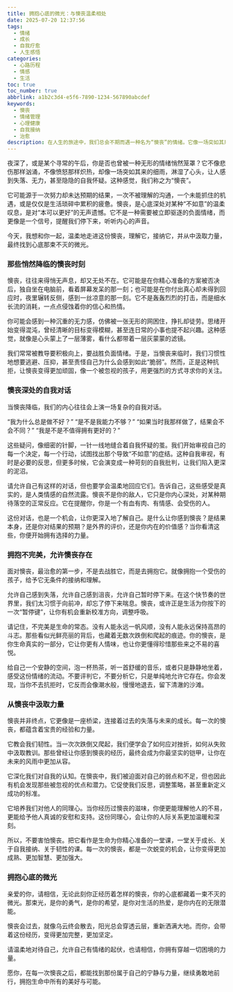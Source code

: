 ```yaml
---
title: 拥抱心底的微光：与懊丧温柔相处
date: 2025-07-20 12:37:56
tags:
  - 情绪
  - 成长
  - 自我疗愈
  - 人生感悟
categories:
  - 心路历程
  - 情感
  - 生活
toc: true
toc_number: true
abbrlink: a1b2c3d4-e5f6-7890-1234-567890abcdef
keywords:
  - 懊丧
  - 情绪管理
  - 心理健康
  - 自我接纳
  - 治愈
description: 在人生的旅途中，我们总会不期而遇一种名为“懊丧”的情绪。它像一场突如其来的细雨，淋湿了心头，让人感到失落、无力，甚至怀疑自己。但请相信，这并非软弱，而是生命给予我们的一次深刻对话。本文将带你温柔地走进懊丧，理解它，接纳它，并从中汲取力量，最终找到心底那束不灭的微光。
---
```


夜深了，或是某个寻常的午后，你是否也曾被一种无形的情绪悄然笼罩？它不像悲伤那样汹涌，不像愤怒那样炽热，却像一场突如其来的细雨，淋湿了心头，让人感到失落、无力，甚至隐隐的自我怀疑。这种感觉，我们称之为“懊丧”。

它可能源于一次努力却未达预期的结果，一次不被理解的沟通，一个未能抓住的机遇，或是仅仅是生活琐碎中累积的疲惫。懊丧，是心底深处对某种“不如意”的温柔叹息，是对“本可以更好”的无声遗憾。它不是一种需要被立即驱逐的负面情绪，而更像是一个信号，提醒我们停下来，听听内心的声音。

今天，我想和你一起，温柔地走进这份懊丧，理解它，接纳它，并从中汲取力量，最终找到心底那束不灭的微光。

### 那些悄然降临的懊丧时刻

懊丧，往往来得悄无声息，却又无处不在。它可能是在你精心准备的方案被否决后，独自坐在电脑前，看着屏幕发呆的那一刻；也可能是在你付出真心却未得到回应时，夜里辗转反侧，感到一丝凉意的那一刻。它不是轰轰烈烈的打击，而是细水长流的消耗，一点点侵蚀着你的信心和热情。

你可能会感到一种沉重的无力感，仿佛被一张无形的网困住，挣扎却徒劳。思绪开始变得混沌，曾经清晰的目标变得模糊，甚至连日常的小事也提不起兴趣。这种感觉，就像是心头蒙上了一层薄雾，看什么都带着一层灰蒙蒙的滤镜。

我们常常被教导要积极向上，要战胜负面情绪。于是，当懊丧来临时，我们习惯性地想要逃避、压抑，甚至责怪自己为什么会感到如此“脆弱”。然而，正是这种抗拒，让懊丧变得更加顽固，像一个被忽视的孩子，用更强烈的方式寻求你的关注。

### 懊丧深处的自我对话

当懊丧降临，我们的内心往往会上演一场复杂的自我对话。

“我为什么总是做不好？”
“是不是我能力不够？”
“如果当时我那样做了，结果会不会不同？”
“我是不是不值得拥有更好的？”

这些疑问，像细密的针脚，一针一线地缝合着自我怀疑的茧。我们开始审视自己的每一个决定，每一个行动，试图找出那个导致“不如意”的症结。这种自我审视，有时是必要的反思，但更多时候，它会演变成一种苛刻的自我批判，让我们陷入更深的泥沼。

请允许自己有这样的对话，但也要学会温柔地回应它们。告诉自己，这些感受是真实的，是人类情感的自然流露。懊丧不是你的敌人，它只是你内心深处，对某种期待落空的正常反应。它在提醒你，你是一个有血有肉、有情感、会受伤的人。

这份对话，也是一个机会，让你更深入地了解自己。是什么让你感到懊丧？是结果本身，还是你对结果的预期？是外界的评价，还是你内在的价值感？当你看清这些，你便开始拥有选择的力量。

### 拥抱不完美，允许懊丧存在

面对懊丧，最治愈的第一步，不是去战胜它，而是去拥抱它。就像拥抱一个受伤的孩子，给予它无条件的接纳和理解。

允许自己感到失落，允许自己感到沮丧，允许自己暂时停下来。在这个快节奏的世界里，我们太习惯于向前冲，却忘了停下来喘息。懊丧，或许正是生活为你按下的一次“暂停键”，让你有机会重新校准方向，调整呼吸。

请记住，不完美是生命的常态。没有人能永远一帆风顺，没有人能永远保持高昂的斗志。那些看似光鲜亮丽的背后，也藏着无数次跌倒和爬起的痕迹。你的懊丧，是你生命真实的一部分，它让你更有人情味，也让你更懂得珍惜那些来之不易的喜悦。

给自己一个安静的空间，泡一杯热茶，听一首舒缓的音乐，或者只是静静地坐着，感受这份情绪的流动。不要评判它，不要分析它，只是单纯地允许它存在。你会发现，当你不去抗拒时，它反而会像潮水般，慢慢地退去，留下清澈的沙滩。

### 从懊丧中汲取力量

懊丧并非终点，它更像是一座桥梁，连接着过去的失落与未来的成长。每一次的懊丧，都蕴含着宝贵的经验和力量。

它教会我们韧性。当一次次跌倒又爬起，我们便学会了如何应对挫折，如何从失败中汲取教训。那些曾经让你感到懊丧的经历，最终会成为你最坚实的铠甲，让你在未来的风雨中更加从容。

它深化我们对自我的认知。在懊丧中，我们被迫面对自己的弱点和不足，但也因此有机会发现那些被忽视的优点和潜力。它促使我们反思，调整策略，甚至重新定义成功的标准。

它培养我们对他人的同理心。当你经历过懊丧的滋味，你便更能理解他人的不易，更能给予他人真诚的安慰和支持。这份同理心，会让你的人际关系更加温暖和深刻。

所以，不要害怕懊丧。把它看作是生命为你精心准备的一堂课，一堂关于成长、关于自我接纳、关于韧性的课。每一次的懊丧，都是一次蜕变的机会，让你变得更加成熟、更加智慧、更加强大。

### 拥抱心底的微光

亲爱的你，请相信，无论此刻你正经历着怎样的懊丧，你的心底都藏着一束不灭的微光。那束光，是你的勇气，是你的希望，是你对生活的热爱，是你内在的无限潜能。

懊丧会过去，就像乌云终会散去，阳光总会穿透云层，重新洒满大地。而你，会带着这份经历，变得更加完整，更加坚定。

请温柔地对待自己，允许自己有情绪的起伏，也请相信，你拥有穿越一切困境的力量。

愿你，在每一次懊丧之后，都能找到那份属于自己的宁静与力量，继续勇敢地前行，拥抱生命中所有的美好与可能。
